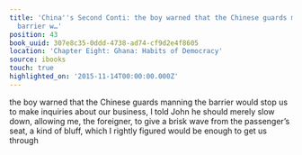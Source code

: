 ```yaml
---
title: 'China''s Second Conti: the boy warned that the Chinese guards manning the
  barrier w…'
position: 43
book_uuid: 307e8c35-0ddd-4738-ad74-cf9d2e4f8605
location: 'Chapter Eight: Ghana: Habits of Democracy'
source: ibooks
touch: true
highlighted_on: '2015-11-14T00:00:00.000Z'
---
```


the boy warned that the Chinese guards manning the barrier would stop us to make inquiries about our business, I told John he should merely slow down, allowing me, the foreigner, to give a brisk wave from the passenger’s seat, a kind of bluff, which I rightly figured would be enough to get us through